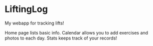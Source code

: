 # LiftingLog
My webapp for tracking lifts!

Home page lists basic info.
Calendar allows you to add exercises and photos to each day.
Stats keeps track of your records!

